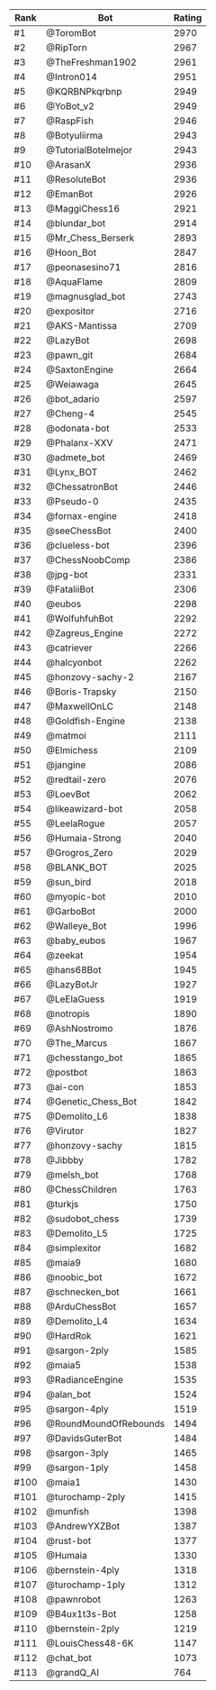 Rank|Bot|Rating
---|---|---
#1|@ToromBot|2970
#2|@RipTorn|2967
#3|@TheFreshman1902|2961
#4|@Intron014|2951
#5|@KQRBNPkqrbnp|2949
#6|@YoBot_v2|2949
#7|@RaspFish|2946
#8|@Botyuliirma|2943
#9|@TutorialBotelmejor|2943
#10|@ArasanX|2936
#11|@ResoluteBot|2936
#12|@EmanBot|2926
#13|@MaggiChess16|2921
#14|@blundar_bot|2914
#15|@Mr_Chess_Berserk|2893
#16|@Hoon_Bot|2847
#17|@peonasesino71|2816
#18|@AquaFlame|2809
#19|@magnusglad_bot|2743
#20|@expositor|2716
#21|@AKS-Mantissa|2709
#22|@LazyBot|2698
#23|@pawn_git|2684
#24|@SaxtonEngine|2664
#25|@Weiawaga|2645
#26|@bot_adario|2597
#27|@Cheng-4|2545
#28|@odonata-bot|2533
#29|@Phalanx-XXV|2471
#30|@admete_bot|2469
#31|@Lynx_BOT|2462
#32|@ChessatronBot|2446
#33|@Pseudo-0|2435
#34|@fornax-engine|2418
#35|@seeChessBot|2400
#36|@clueless-bot|2396
#37|@ChessNoobComp|2386
#38|@jpg-bot|2331
#39|@FataliiBot|2306
#40|@eubos|2298
#41|@WolfuhfuhBot|2292
#42|@Zagreus_Engine|2272
#43|@catriever|2266
#44|@halcyonbot|2262
#45|@honzovy-sachy-2|2167
#46|@Boris-Trapsky|2150
#47|@MaxwellOnLC|2148
#48|@Goldfish-Engine|2138
#49|@matmoi|2111
#50|@Elmichess|2109
#51|@jangine|2086
#52|@redtail-zero|2076
#53|@LoevBot|2062
#54|@likeawizard-bot|2058
#55|@LeelaRogue|2057
#56|@Humaia-Strong|2040
#57|@Grogros_Zero|2029
#58|@BLANK_BOT|2025
#59|@sun_bird|2018
#60|@myopic-bot|2010
#61|@GarboBot|2000
#62|@Walleye_Bot|1996
#63|@baby_eubos|1967
#64|@zeekat|1954
#65|@hans68Bot|1945
#66|@LazyBotJr|1927
#67|@LeElaGuess|1919
#68|@notropis|1890
#69|@AshNostromo|1876
#70|@The_Marcus|1867
#71|@chesstango_bot|1865
#72|@postbot|1863
#73|@ai-con|1853
#74|@Genetic_Chess_Bot|1842
#75|@Demolito_L6|1838
#76|@Virutor|1827
#77|@honzovy-sachy|1815
#78|@Jibbby|1782
#79|@melsh_bot|1768
#80|@ChessChildren|1763
#81|@turkjs|1750
#82|@sudobot_chess|1739
#83|@Demolito_L5|1725
#84|@simplexitor|1682
#85|@maia9|1680
#86|@noobic_bot|1672
#87|@schnecken_bot|1661
#88|@ArduChessBot|1657
#89|@Demolito_L4|1634
#90|@HardRok|1621
#91|@sargon-2ply|1585
#92|@maia5|1538
#93|@RadianceEngine|1535
#94|@alan_bot|1524
#95|@sargon-4ply|1519
#96|@RoundMoundOfRebounds|1494
#97|@DavidsGuterBot|1484
#98|@sargon-3ply|1465
#99|@sargon-1ply|1458
#100|@maia1|1430
#101|@turochamp-2ply|1415
#102|@munfish|1398
#103|@AndrewYXZBot|1387
#104|@rust-bot|1377
#105|@Humaia|1330
#106|@bernstein-4ply|1318
#107|@turochamp-1ply|1312
#108|@pawnrobot|1263
#109|@B4ux1t3s-Bot|1258
#110|@bernstein-2ply|1219
#111|@LouisChess48-6K|1147
#112|@chat_bot|1073
#113|@grandQ_AI|764
